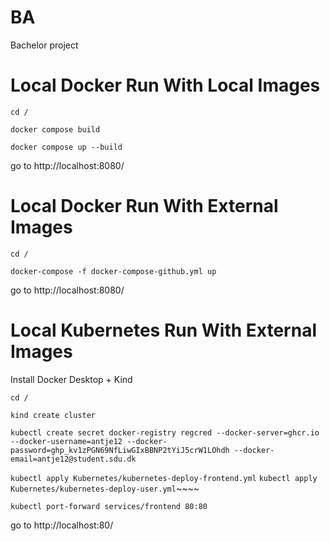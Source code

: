 # BA
Bachelor project

# Local Docker Run With Local Images
```cd /```

```docker compose build```

```docker compose up --build```

go to http://localhost:8080/

# Local Docker Run With External Images
```cd /```

```docker-compose -f docker-compose-github.yml up```

go to http://localhost:8080/

# Local Kubernetes Run With External Images
Install Docker Desktop + Kind

```cd /```

```kind create cluster```

```kubectl create secret docker-registry regcred --docker-server=ghcr.io --docker-username=antje12 --docker-password=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 --docker-email=antje12@student.sdu.dk```

```kubectl apply Kubernetes/kubernetes-deploy-frontend.yml```
```kubectl apply Kubernetes/kubernetes-deploy-user.yml```~~~~

```kubectl port-forward services/frontend 80:80```

go to http://localhost:80/
